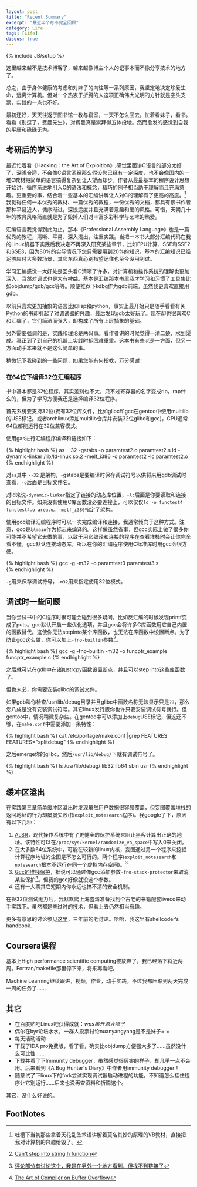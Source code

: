 ```yaml
---
layout: post
title: "Recent Summary"
excerpt: "最近半个月不完全回顾"
category: Life
tags: [Life]
disqus: true
---
```

{% include JB/setup %}

这里越来越不是技术博客了，越来越像博主个人的记事本而不像分享技术的地方了。

总之，由于身体健康的考虑和对妹子的向往等一系列原因，我坚定地决定珍爱生命，远离计算机。但对一个热衷于折腾的人这项正确伟大光明的方针就是空头支票，实践的一点也不好。

最初还好，天天往返于图书馆一教与寝室，一天不怎么回去。忙着看妹子，看书。看看《别逗了，费曼先生》，对费曼真是崇拜得五体投地。然而愈发的感觉到自我的平庸和碌碌无为。

## 考研后的学习

最近忙着看《Hacking：the Art of Exploition》,感觉里面讲C语言的部分太好了，深浅合适，不会像C语言圣经那么假设您已经有一定深度，也不会像国内的一堆C教材把简单的语言搞得复杂到让人望而却步。作者从最最基本的程序设计思想开始讲，循序渐进地引入C的语法和概念，精巧的例子相当助于理解而且充满意趣。更重要的事，结合着一些基本的汇编讲解让人对C的理解有了更高的高度。[^1]我觉得任何一本优秀的教材、一篇优秀的教程，一份优秀的文档，都具有该书作者那种平易近人，循序渐进，深浅适度并且充满着意趣和爱的风格。可惜，天朝几十年的教育风格简直就是为了毁掉人们对丰富多彩科学与艺术的热爱。

汇编语言我觉得到此为止，那本《Professional Assembly Language》也是一篇优秀的教程，清晰、平易、深入浅出，注重实践。当把一本书大部分汇编代码在我的Linux机器下实践后我决定不再深入研究某些章节，比如FPU计算、SSE和SSE2和SSE3，因为80%的实际情况下您只需要用到20%的知识，基本的汇编知识已经足够应付大多数场景，其它东西真心别指望记住也至今没用到过。

学习汇编感觉一大好处是回头看C清晰了许多，对计算机和操作系统的理解也更加深入，当然对调试也是大有裨益。基本是汇编那本书里我才学习和习惯了工具集比如objdump/gdb/gcc等等。顺便推荐下kdbg作为gdb前端。虽然我更喜欢直接用gdb。

以前只喜欢更加抽象的语言比如lisp和python，事实上最开始只是随手看看有关Python的书却引起了对调试器的兴趣，最后发现gdb太好玩了。现在却也很喜欢C和汇编了，它们简洁而强大，却构成了所有上层抽象的基础。

另外需要强调的是，实践和理论是两码事。看作者讲的时候觉得一清二楚，水到渠成。真正到了到自己的机器上实践时却困难重重。这本书有些老是一方面，但另一方面动手本来就不是这么简单的事。

稍微记下我碰到的一些问题，如果您能有何指教，万分感谢：

### 在64位下编译32位汇编程序

书中基本都是32位程序，其实差别也不大，只不过寄存器的名字变成rip，rap什么的，但为了学习方便我还是选择编译32位程序。

首先系统要支持32位(拥有32位库文件，比如glibc和gcc在gentoo中使用multilib的USE标记。或者archlinux添加multilib仓库并安装32位glibc和gcc)，CPU通常64位都能运行在32位兼容模式。

使用gas进行汇编程序编译和链接如下：

{% highlight bash %}
as --32 -gstabs -o paramtest2.o paramtest2.s
ld -dynamic-linker /lib/ld-linux.so.2 -melf_i386 -o paramtest2 -lc paramtest2.o
{% endhighlight %}

对`as`其中 `--32` 是架构，-gstabs是要编译时保存调试符号以供将来用gdb调试时查看，`-o`后面是目标文件名。

对ld来说`-dynamic-linker`指定了链接的动态库位置，`-lc`后面是你要读取和连接的目标文件。如果没有使用C库函数没必要连接上，可以仅仅`ld -o functest4 functest4.o area.o`。`-melf_i386`指定了架构。

使用gcc编译汇编程序时可以一次完成编译和连接，我通常倾向于这种方式。注意，gcc是以`main`作为标志来编译的。这样做虽然省事，但gcc实际上做了很多你可能并不希望它去做的事，以致于用它编译和连接的程序在查看堆栈时会让你完全看不懂。gcc默认连接动态库，所以在你的汇编程序使用C标准库时用gcc会很方便。

{% highlight bash %}
gcc -g -m32 -o paramtest3 paramtest3.s       
{% endhighlight %}

`-g`用来保存调试符号，`-m32`用来指定使用32位模式。

## 调试时一些问题

当你尝试书中的C程序时很可能会碰到很多疑问。比如反汇编的时候发现printf变成了puts。gcc默认开启一些优化选项，并且gcc会将许多C库函数用它自己内置的函数替代。这使你无法stepinto某个库函数，也无法在库函数中设置断点。为了防止gcc这么做，你可以加上`-fno-builtin`参数[^2]。

{% highlight bash %}
gcc -g -fno-builtin -m32 -o funcptr_example funcptr_example.c 
{% endhighlight %}

之后就可以在gdb中在诸如strcpy函数设置断点，并且可以step into这些库函数了。

但也未必，你需要安装glibc的调试文件。

如果gdb叫你检查/usr/lib/debug目录并且glibc中函数名称无法显示只是`??`，那么您八成是没有安装调试符号。其它linux发行版你也许只要安装调试符号就行。但gentoo中，情况稍微复杂些。在gentoo中可以添加上`debug`USE标记，但这还不够，在`make.conf`中需要添加一条特性：

{% highlight bash %}
 cat /etc/portage/make.conf |grep FEATURES
 FEATURES="splitdebug" 
{% endhighlight %}

之后emerge你的glibc，然后`/usr/lib/debug/`下就有调试符号了。

{% highlight bash %}
ls /usr/lib/debug/ 
lib32  lib64  sbin  usr
{% endhighlight %}

## 缓冲区溢出

在实践第三章简单缓冲区溢出时发现虽然用户数据很容易覆盖，但妄图覆盖堆栈的返回地址的行为却屡屡失败(指`exploit_notesearch`程序)。我google了下，原因有以下几种：

1. [ALSR](http://en.wikipedia.org/wiki/Address_space_layout_randomization)，现代操作系统中有了更健全的保护系统来阻止黑客计算出正确的地址。该特性可以在`/proc/sys/kernel/randomize_va_space`中写入0来关闭。
2. 在大多数64位系统中，可能在较新的linux内核，妄图通过另一个程序来挖掘计算程序地址的企图是不怎么可行的。两个程序(`exploit_notesearch`和`notesearch`根本不运行在同一个虚拟内存空间)。[^4]
3. [Gcc的堆栈保护](http://en.wikipedia.org/wiki/Buffer_overflow_protection)，据说可以通过像gcc添加参数`-fno-stack-protector`来取消某些保护[^3]。但我的gcc好像就没这个参数。
4. 还有一大票其它短期内你永远也搞不清的安全机制。

在换32位测试无力后，我默默爬上海盗湾准备找到个古老的书籍配套livecd来动手实践下。虽然都是些过时的技术，但看上去仍然相当有趣。

更多有意思的讨论参见[这里](http://stackoverflow.com/questions/1851293/what-are-some-advanced-and-modern-resources-on-exploit-writing)，三年前的老讨论。哈哈，我这里有shellcoder‘s handbook. 

## Coursera课程

基本上High performance scientific computing被放弃了，我已经落下将近两周。Fortran/makefile那里停下来，将来再看吧。

Machine Learning继续跟进，视频，作业，动手实践。不过我都压缩到两天完成一周的任务了……

## 其它

- 在百度贴吧Linux吧获得成就：_wps黑开源大喷子_
- 偶尔在byr论坛水水，一群人投票讨论nuanyangyang是不是妹子= =
- 每天活动活动
- 下载了IDA pro免费版，看了看，确实比objdump方便强大多了……虽然没什么可比性……
- 下载并看了下Immunity debugger，虽然感觉很厉害的样子，却几乎一点不会用。后来看到《A Bug Hunter's Diary》中作者用immunity debugger！
- 随意试了下linux下的fork尝试实现调试器启动进程的功能，不知道怎么挂住程序让它别运行……后来也没再查资料和折腾这个。

其它，没什么好说的。

## FootNotes

[^1]: 吐槽下当初那些拿着天花乱坠术语讲解着莫名其妙的原理的VB教材，直接把我对计算机的兴趣给毁了。
[^2]: [Can't step into string.h function](http://stackoverflow.com/questions/15306090/cant-step-into-string-h-function-with-gdb)
[^3]: [The Art of Compiler on Buffer Overflow](http://stackoverflow.com/questions/13024977/the-art-of-compiler-on-buffer-overflow)
[^4]: [评论部分有讨论这个，我是在另外一个地方看到，但找不到链接了](http://stackoverflow.com/questions/8696517/buffer-overflow-example-from-art-of-exploitation-book)
